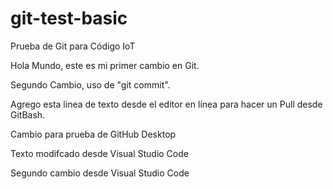 # git-test-basic
Prueba de Git para Código IoT

Hola Mundo, este es mi primer cambio en Git.

Segundo Cambio, uso de "git commit".

Agrego esta linea de texto desde el editor en línea para hacer un Pull desde GitBash.

Cambio para prueba de GitHub Desktop

Texto modifcado desde Visual Studio Code

Segundo cambio desde Visual Studio Code